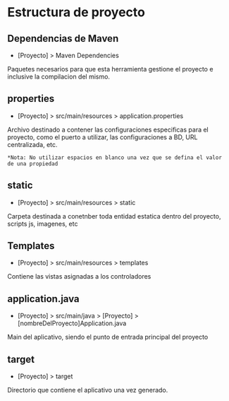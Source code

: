 # Estructura de proyecto

## Dependencias de Maven

- [Proyecto] > Maven Dependencies  

Paquetes necesarios para que esta herramienta gestione el proyecto e inclusive la compilacion del mismo.  

## properties

- [Proyecto] > src/main/resources > application.properties

Archivo destinado a contener las configuraciones especificas para el proyecto, como el puerto a utilizar, las configuraciones a BD, URL centralizada, etc.  

`*Nota: No utilizar espacios en blanco una vez que se defina el valor de una propiedad`

## static

- [Proyecto] > src/main/resources > static

Carpeta destinada a conetnber toda entidad estatica dentro del proyecto, scripts js, imagenes, etc

## Templates

- [Proyecto] > src/main/resources > templates

Contiene las vistas asignadas a los controladores

## application.java

- [Proyecto] > src/main/java > [Proyecto] > [nombreDelProyecto]Application.java

Main del aplicativo, siendo el punto de entrada principal del proyecto

## target

- [Proyecto] > target

Directorio que contiene el aplicativo una vez generado.  
